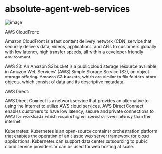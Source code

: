 # absolute-agent-web-services

![image](https://user-images.githubusercontent.com/91155467/134360010-86d5d270-aad5-44d3-9ec2-4a4559722a17.png)

AWS CloudFront:
  
  Amazon CloudFront is a fast content delivery network (CDN) service that securely delivers data, videos, applications, and APIs to customers globally with low latency, high transfer speeds, all within a developer-friendly environment.

AWS S3:
    An Amazon S3 bucket is a public cloud storage resource available in Amazon Web Services' (AWS) Simple Storage Service (S3), an object storage offering. Amazon S3 buckets, which are similar to file folders, store objects, which consist of data and its descriptive metadata.
    
 AWS Direct:
      
AWS Direct Connect is a network service that provides an alternative to using the Internet to utilize AWS cloud services. 
AWS Direct Connect enables customers to have low latency, secure and private connections to AWS for workloads which require higher speed or lower latency than the internet.
    
Kubernetes:
  Kubernetes is an open-source container orchestration platform that enables the operation of an elastic web server framework for cloud applications. Kubernetes can support data center outsourcing to public cloud service providers or can be used for web hosting at scale.
  
 
 
